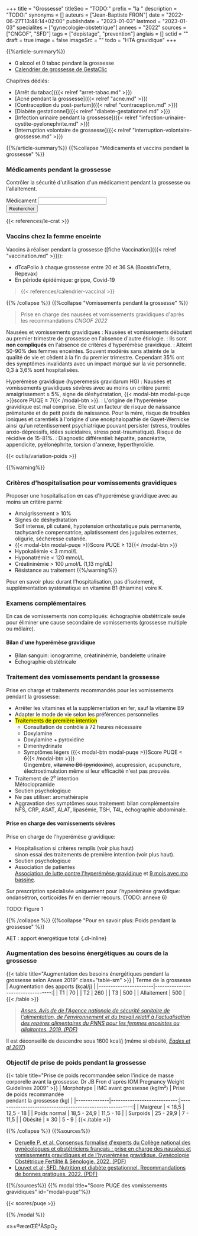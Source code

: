+++
title = "Grossesse"
titleSeo = "TODO:"
prefix = "la "
description = "TODO:"
synonyms = []
auteurs = ["Jean-Baptiste FRON"]
date = "2022-06-27T13:48:14+02:00"
publishdate = "2023-01-03"
lastmod = "2023-01-03"
specialites = ["gynecologie-obstetrique"]
annees = "2022"
sources = ["CNGOF", "SFD"]
tags = ["depistage", "prevention"]
anglais = []
sctid = ""
draft = true
image = false
imageSrc = ""
todo = "HTA gravidique"
+++

{{%article-summary%}}

- 0 alcool et 0 tabac pendant la grossesse
- [Calendrier de grossesse de GestaClic](http://gestaclic.fr/calculette.html)

Chapitres dédiés:

- [Arrêt du tabac]({{< relref "arret-tabac.md" >}})
- [Acné pendant la grossesse]({{< relref "acne.md" >}})
- [Contraception du post-partum]({{< relref "contraception.md" >}})
- [Diabète gestationnel]({{< relref "diabete-gestationnel.md" >}})
- [Infection urinaire pendant la grossesse]({{< relref "infection-urinaire-cystite-pyelonephrite.md" >}})
- [Interruption volontaire de grossesse]({{< relref "interruption-volontaire-grossesse.md" >}})

{{%/article-summary%}}
{{%collapse "Médicaments et vaccins pendant la grossesse" %}}

### Médicaments pendant la grossesse

Contrôler la sécurité d'utilisation d'un médicament pendant la grossesse ou l'allaitement.

<form class="d-flex align-items-center my-4">
  <div class="floating-label textfield-box form-ripple flex-grow-1">
    <label for="grossesse-crat">Médicament</label>
    <input class="form-control" id="grossesse-crat" type="search">
  </div>
  <button class="btn btn-primary ml-3" onClick="window.open(`http://lecrat.fr/articleSearchSaisie.php?recherche=${document.getElementById('grossesse-crat').value}`); return false;">Rechercher</button>
</form>

{{< references/le-crat >}}

### Vaccins chez la femme enceinte

Vaccins à réaliser pendant la grossesse ([fiche Vaccination]({{< relref "vaccination.md" >}})):

- dTcaPolio à chaque grossesse entre 20 et 36 SA (BoostrixTetra, Repevax)
- En période épidémique: grippe, Covid-19

> {{< references/calendrier-vaccinal >}}

{{% /collapse %}}
{{%collapse "Vomissements pendant la grossesse" %}}

> Prise en charge des nausées et vomissements gravidiques d'après les recommandations *CNGOF 2022*

Nausées et vomissements gravidiques
: Nausées et vomissements débutant au premier trimestre de grossesse en l'absence d'autre étiologie.
: Ils sont **non compliqués** en l'absence de critères d'hyperémèse gravidique.
: Atteint 50-90% des femmes enceintes. Souvent modérés sans atteinte de la qualité de vie et cèdent à la fin du premier trimestre. Cependant 35% ont des symptômes invalidants avec un impact marqué sur la vie personnelle. 0,3 à 3,6% sont hospitalisées.

Hyperémèse gravidique (hyperemesis gravidarum HG)
: Nausées et vomissements gravidiques sévères avec au moins un critère parmi: amaigrissement ≥ 5%, signe de déshydratation, {{< modal-btn modal-puqe >}}score PUQE ≥ 7{{< /modal-btn >}}.
: L'origine de l'hyperémèse gravidique est mal comprise. Elle est un facteur de risque de naissance prématurée et de petit poids de naissance. Pour la mère, risque de troubles ioniques et carentiels à l'origine d'une encéphalopathie de Gayet-Wernicke ainsi qu'un retentissement psychiatrique pouvant persister (stress, troubles anxio-dépressifs, idées suicidaires, stress post-traumatique). Risque de récidive de 15-81%.
: Diagnostic différentiel: hépatite, pancréatite, appendicite, pyélonéphrite, torsion d'annexe, hyperthyroïdie.

{{< outils/variation-poids >}}

{{%warning%}}

### Critères d'hospitalisation pour vomissements gravidiques

Proposer une hospitalisation en cas d'hyperémèse gravidique avec au moins un critère parmi:

- Amaigrissement ≥ 10%
- Signes de déshydratation  
  Soif intense, pli cutané, hypotension orthostatique puis permanente, tachycardie compensatrice, aplatissement des jugulaires externes, oligurie, sécheresse cutanée.
- {{< modal-btn modal-puqe >}}Score PUQE ≥ 13{{< /modal-btn >}}
- Hypokaliémie < 3 mmol/L
- Hyponatrémie < 120 mmol/L
- Créatininémie > 100 µmol/L (1,13 mg/dL)
- Résistance au traitement
{{%/warning%}}

Pour en savoir plus: durant l'hospitalisation, pas d'isolement, supplémentation systématique en vitamine B1 (thiamine) voire K.

### Examens complémentaires

En cas de vomissements non compliqués: échographie obstétricale seule pour éliminer une cause secondaire de vomissements (grossesse multiple ou môlaire).

#### Bilan d'une hyperémèse gravidique

- Bilan sanguin: ionogramme, créatininémie, bandelette urinaire
- Échographie obstétricale

### Traitement des vomissements pendant la grossesse

Prise en charge et traitements recommandés pour les vomissements pendant la grossesse:

- Arrêter les vitamines et la supplémentation en fer, sauf la vitamine B9
- Adapter le mode de vie selon les préférences personnelles
- <mark>Traitements de première intention</mark>
  - Consultation de contrôle à 72 heures nécessaire
  - Doxylamine
  - Doxylamine + pyroxidine
  - Dimenhydrinate
  - Symptômes légers ({{< modal-btn modal-puqe >}}Score PUQE < 6{{< /modal-btn >}})  
    Gingembre, ~~vitamine B6 (pyridoxine)~~, acupression, acupuncture, électrostimulation même si leur efficacité n'est pas prouvée.
- Traitement de 2<sup>e</sup> intention  
  Métoclopramide
- Soutien psychologique
- Ne pas utiliser: aromathérapie
- Aggravation des symptômes sous traitement: bilan complémentaire  
  NFS, CRP, ASAT, ALAT, lipasémie, TSH, T4L, échographie abdominale.

#### Prise en charge des vomissements sévères

Prise en charge de l'hyperémèse gravidique:

- Hospitalisation si critères remplis (voir plus haut)  
  sinon essai des traitements de première intention (voir plus haut).
- Soutien psychologique
- Association de patientes  
  [Association de lutte contre l'hyperémèse gravidique](https://www.associationhg.fr) et [9 mois avec ma bassine](https://www.facebook.com/9moisavecmabassine/).

Sur prescription spécialisée uniquement pour l'hyperémèse gravidique: ondansétron, corticoïdes IV en dernier recours. (TODO: annexe 6)

TODO: Figure 1

{{% /collapse %}}
{{%collapse "Pour en savoir plus: Poids pendant la grossesse" %}}

AET
: apport énergétique total
{.dl-inline}

### Augmentation des besoins énergétiques au cours de la grossesse

{{< table title="Augmentation des besoins énergétiques pendant la grossesse selon Anses 2019" class="table-sm" >}}
| Terme de la grossesse | Augmentation des apports (kcal/j) |
|-----------------------|----------------------------------:|
| T1                    |                                70 |
| T2                    |                               260 |
| T3                    |                               500 |
| Allaitement           |                               500 |
{{< /table >}}

> *[Anses. Avis de de l'Agence nationale de sécurité sanitaire de l'alimentation, de l'environnement et du travail relatif à l'actualisation des repères alimentaires du PNNS pour les femmes enceintes ou allaitantes. 2019. (PDF)](https://www.anses.fr/fr/system/files/NUT2017SA0141.pdf)*

Il est déconseillé de descendre sous 1600 kcal/j (même si obésité, *[Eades et al 2017](https://pubmed.ncbi.nlm.nih.gov/28531829/)*)

### Objectif de prise de poids pendant la grossesse

{{< table title="Prise de poids recommandée selon l'indice de masse corporelle avant la grossesse. Dr JB Fron d'après IOM Pregnancy Weight Guidelines 2009" >}}
| Morphotype   | IMC avant grossesse (kg/m²) | Prise de poids recommandée <br>pendant la grossesse (kg) |
|--------------|----------------------------:|---------------------------------------------------------:|
| Maigreur     |                      < 18,5 |                                                12,5 - 18 |
| Poids normal |                 18,5 - 24,9 |                                                11,5 - 16 |
| Surpoids     |                   25 - 29,9 |                                                 7 - 11,5 |
| Obésité      |                        ≥ 30 |                                                    5 - 9 |
{{< /table >}}

{{% /collapse %}}
{{%sources%}}

- [Deruelle P. et al. Consensus formalisé d'experts du Collège national des gynécologues et obstétriciens français : prise en charge des nausées et vomissements gravidiques et de l'hyperémèse gravidique. Gynécologie Obstétrique Fertilité & Sénologie. 2022. (PDF)](http://www.cngof.fr/pratiques-cliniques/recommandations-pour-la-pratique-clinique/apercu?path=RPC%2BCOLLEGE%252F2023%252FCFE-Nausees-et-vomissements-gravidiques-2022.pdf)
- [Louvet et al; SFD. Nutrition et diabète gestationnel. Recommandations de bonnes pratiques. 2022. (PDF)](https://www.sfdiabete.org/sites/www.sfdiabete.org/files/files/ressources/reco_nutrition_diabete_gestationnel_2022.pdf)

{{%/sources%}}
{{% modal title="Score PUQE des vomissements gravidiques" id="modal-puqe"%}}

{{< scores/puqe >}}

{{% /modal %}}

≤≥±®æœŒÈ³ÂSpO<sub>2</sub>
